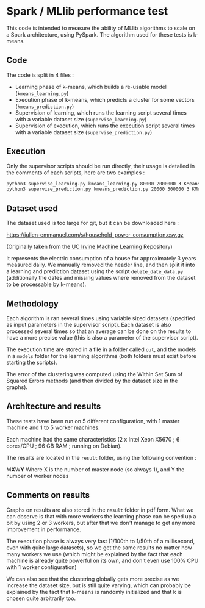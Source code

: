 # Spark / MLlib performance test

This code is intended to measure the ability of MLlib algorithms to scale on a Spark architecture, using PySpark. The algorithm used for these tests is k-means.

## Code

The code is split in 4 files : 
* Learning phase of k-means, which builds a re-usable model (```kmeans_learning.py```)
* Execution phase of k-means, which predicts a cluster for some vectors (```kmeans_prediction.py```) 
* Supervision of learning, which runs the learning script several times with a variable dataset size (```supervise_learning.py```)
* Supervision of execution, which runs the execution script several times with a variable dataset size (```supervise_prediction.py```)

## Execution

Only the supervisor scripts should be run directly, their usage is detailed in the comments of each scripts, here are two examples :

```bash
python3 supervise_learning.py kmeans_learning.py 80000 2000000 3 KMeansModel localhost input.txt
python3 supervise_prediction.py kmeans_prediction.py 20000 500000 3 KMeansModel1500000 localhost input.txt
```

## Dataset used

The dataset used is too large for git, but it can be downloaded here :

https://julien-emmanuel.com/s/household_power_consumption.csv.gz

(Originally taken from the [UC Irvine Machine Learning Repository](https://archive.ics.uci.edu/ml/datasets/individual+household+electric+power+consumption))

It represents the electric consumption of a house for approximately 3 years measured daily. We manually removed the header line, and then split it into a learning and prediction dataset using the script ```delete_date_data.py``` (additionally the dates and missing values where removed from the dataset to be processable by k-means).

## Methodology

Each algorithm is ran several times using variable sized datasets (specified as input parameters in the supervisor script). Each dataset is also processed several times so that an average can be done on the results to have a more precise value (this is also a parameter of the supervisor script). 

The execution time are stored in a file in a folder called ```out```, and the models in a ```models``` folder for the learning algorithms (both folders must exist before starting the scripts).

The error of the clustering was computed using the Within Set Sum of Squared Errors methods (and then divided by the dataset size in the graphs).

## Architecture and results

These tests have been run on 5 different configuration, with 1 master machine and 1 to 5 worker machines. 

Each machine had the same characteristics (2 x Intel Xeon X5670 ; 6 cores/CPU ; 96 GB RAM ; running on Debian).

The results are located in the ```result``` folder, using the following convention : 

M**X**W**Y** Where X is the number of master node (so always 1), and Y the number of worker nodes

## Comments on results

Graphs on results are also stored in the ```result``` folder in pdf form. What we can observe is that with more workers the learning phase can be sped up a bit by using 2 or 3 workers, but after that we don't manage to get any more improvement in performance. 

The execution phase is always very fast (1/100th to 1/50th of a millisecond, even with quite large datasets), so we get the same results no matter how many workers we use (which might be explained by the fact that each machine is already quite powerful on its own, and don't even use 100% CPU with 1 worker configuration)

We can also see that the clustering globally gets more precise as we increase the dataset size, but is still quite varying, which can probably be explained by the fact that k-means is randomly initialized and that k is chosen quite arbitrarily too.
